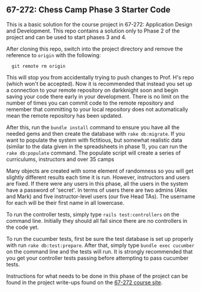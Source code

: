 ## 67-272: Chess Camp Phase 3 Starter Code ##

This is a basic solution for the course project in 67-272: Application Design and Development.  This repo contains a solution only to Phase 2 of the project and can be used to start phases 3 and 4.

After cloning this repo, switch into the project directory and remove the reference to `origin` with the following:

```
  git remote rm origin
```

This will stop you from accidentally trying to push changes to Prof. H's repo (which won't be accepted).  Now it is recommended that instead you set up a connection to your remote repository on darkknight soon and begin saving your code there early in your development.  There is no limit on the number of times you can commit code to the remote repository and remember that committing to your local repository does not automatically mean the remote repository has been updated.

After this, run the `bundle install` command to ensure you have all the needed gems and then create the database with `rake db:migrate`.  If you want to populate the system with fictitious, but somewhat realistic data (similar to the data given in the spreadsheets in phase 1), you can run the `rake db:populate` command.  The populate script will create a series of curriculums, instructors and over 35 camps

Many objects are created with some element of randomness so you will get slightly different results each time it is run.  However, instructors and users are fixed.  If there were any users in this phase, all the users in the system have a password of 'secret'.  In terms of users there are two admins (Alex and Mark) and five instructor-level users (our five Head TAs).  The username for each will be their first name in all lowercase.

To run the controller tests, simply type `rails test:controllers` on the command line.  Initially they should all fail since there are no controllers in the code yet.

To run the cucumber tests, first be sure the test database is set up properly with run `rake db:test:prepare`.  After that, simply type `bundle exec cucumber` on the command line and the tests will run.  It is strongly recommended that you get your controller tests passing before attempting to pass cucumber tests.

Instructions for what needs to be done in this phase of the project can be found in the project write-ups found on the [67-272 course site](http://67272.cmuis.net/projects/).